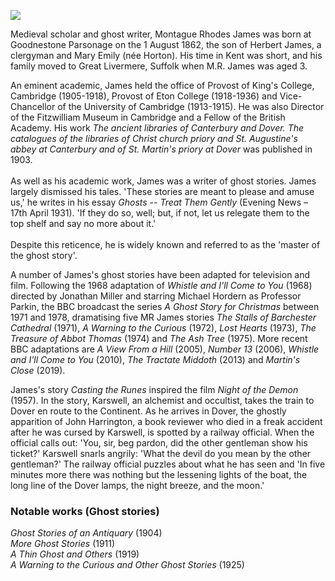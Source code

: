 <a href="https://beta.kent-maps.online"><img src="https://beta.kent-maps.online/juncture/ve-button.png"></a>

<param ve-config 
       title="M. R. James OM FBA (1 August 1862 – 12 June 1936)"
       author="Danny Rhodes"
       banner="https://raw.githubusercontent.com/kent-map/images/main/banners/19c.jpg"
       layout="vertical"
       num-maps="2"
       num-images="4">

<param ve-entity eid="Q2195317" aliases="Goodnestone">
<param ve-entity eid="Q179224" aliases="Dover">

Medieval scholar and ghost writer, Montague Rhodes James was born at Goodnestone Parsonage on the 1 August 1862, the son of Herbert James, a clergyman and Mary Emily (née Horton). His time in Kent was short, and his family moved to Great Livermere, Suffolk when M.R. James was aged 3.
<param ve-image url="https://upload.wikimedia.org/wikipedia/commons/d/d7/Holy_Cross_Church_from_Walled_Garden_of_Goodnestone_Park_Kent_England_1.jpg" label="Holy Cross Church" attribution="Acabashi, via Wikimedia Commons" license="CC BY-SA 4.0">

An eminent academic, James held the office of Provost of King's College, Cambridge (1905-1918), Provost of Eton College (1918-1936) and Vice-Chancellor of the University of Cambridge (1913-1915). He was also Director of the Fitzwilliam Museum in Cambridge and a Fellow of the British Academy. His work _The ancient libraries of Canterbury and Dover. The catalogues of the libraries of Christ church priory and St. Augustine's abbey at Canterbury and of St. Martin's priory at Dover_ was published in 1903. 
<br><br>
As well as his academic work, James was a writer of ghost stories. James largely dismissed his tales. 'These stories are meant to please and amuse us,' he writes in his essay _Ghosts -- Treat Them Gently_ (Evening News – 17th April 1931). 'If they do so, well; but, if not, let us relegate them to the top shelf and say no more about it.'
<br><br>
Despite this reticence, he is widely known and referred to as the 'master of the ghost story'.
<param ve-image url="https://upload.wikimedia.org/wikipedia/commons/thumb/2/23/MRJames1900.jpg/330px-MRJames1900.jpg" label="M.R. James, 1900" attribution="Unknown author, Public domain, via Wikimedia Commons">

A number of James's ghost stories have been adapted for television and film. Following the 1968 adaptation of _Whistle and I'll Come to You_ (1968) directed by Jonathan Miller and starring Michael Hordern as Professor Parkin, the BBC broadcast the series _A Ghost Story for Christmas_ between 1971 and 1978, dramatising five MR James stories _The Stalls of Barchester Cathedral_ (1971), _A Warning to the Curious_ (1972), _Lost Hearts_ (1973), _The Treasure of Abbot Thomas_ (1974) and _The Ash Tree_ (1975). More recent BBC adaptations are _A View From a Hill_ (2005), _Number 13_ (2006), _Whistle and I'll Come to You_ (2010), _The Tractate Middoth_ (2013) and _Martin's Close_ (2019).
<param ve-image url="https://upload.wikimedia.org/wikipedia/commons/1/18/Whistle_and_I%27ll_come_to_you_illustration.jpg" label="Whistle and I'll come to you" attribution="James McBryde, Public domain, via Wikimedia Commons">

James's story _Casting the Runes_ inspired the film _Night of the Demon_ (1957). In the story, Karswell, an alchemist and occultist, takes the train to Dover en route to the Continent. As he arrives in Dover, the ghostly apparition of John Harrington, a book reviewer who died in a freak accident after he was cursed by Karswell, is spotted by a railway official. When the official calls out: 'You, sir, beg pardon, did the other gentleman show his ticket?' Karswell snarls angrily: 'What the devil do you mean by the other gentleman?' The railway official puzzles about what he has seen and 'In five minutes more there was nothing but the lessening lights of the boat, the long line of the Dover lamps, the night breeze, and the moon.'
<param ve-image url="https://upload.wikimedia.org/wikipedia/commons/4/41/The_former_Marine_Station%2C_Dover_-_geograph.org.uk_-_735239.jpg" label="The former marine station" attribution="John Mavin, via Wikimedia Commons" license="CC BY-SA 2.0">

### Notable works (Ghost stories)  
_Ghost Stories of an Antiquary_ (1904)   
_More Ghost Stories_ (1911)   
_A Thin Ghost and Others_ (1919)   
_A Warning to the Curious and Other Ghost Stories_ (1925)
<param ve-image url="https://upload.wikimedia.org/wikipedia/commons/f/f4/A_Thin_Ghost_and_Others_-_MR_James.jpg" label="A Thin Ghost and Others" attribution="M.R James, Public domain, via Wikimedia Commons">
